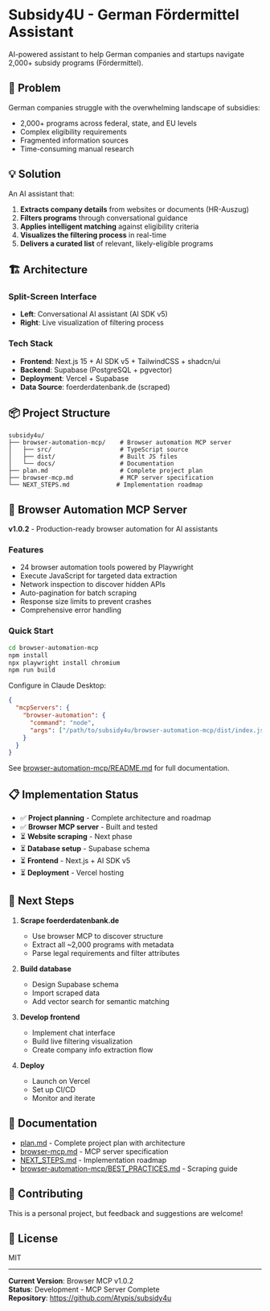# Subsidy4U - German Fördermittel Assistant

AI-powered assistant to help German companies and startups navigate 2,000+ subsidy programs (Fördermittel).

## 🎯 Problem

German companies struggle with the overwhelming landscape of subsidies:
- 2,000+ programs across federal, state, and EU levels
- Complex eligibility requirements
- Fragmented information sources
- Time-consuming manual research

## 💡 Solution

An AI assistant that:
1. **Extracts company details** from websites or documents (HR-Auszug)
2. **Filters programs** through conversational guidance
3. **Applies intelligent matching** against eligibility criteria
4. **Visualizes the filtering process** in real-time
5. **Delivers a curated list** of relevant, likely-eligible programs

## 🏗️ Architecture

### Split-Screen Interface
- **Left**: Conversational AI assistant (AI SDK v5)
- **Right**: Live visualization of filtering process

### Tech Stack
- **Frontend**: Next.js 15 + AI SDK v5 + TailwindCSS + shadcn/ui
- **Backend**: Supabase (PostgreSQL + pgvector)
- **Deployment**: Vercel + Supabase
- **Data Source**: foerderdatenbank.de (scraped)

## 📦 Project Structure

```
subsidy4u/
├── browser-automation-mcp/    # Browser automation MCP server
│   ├── src/                   # TypeScript source
│   ├── dist/                  # Built JS files
│   └── docs/                  # Documentation
├── plan.md                    # Complete project plan
├── browser-mcp.md             # MCP server specification
└── NEXT_STEPS.md             # Implementation roadmap
```

## 🔧 Browser Automation MCP Server

**v1.0.2** - Production-ready browser automation for AI assistants

### Features
- 24 browser automation tools powered by Playwright
- Execute JavaScript for targeted data extraction
- Network inspection to discover hidden APIs
- Auto-pagination for batch scraping
- Response size limits to prevent crashes
- Comprehensive error handling

### Quick Start

```bash
cd browser-automation-mcp
npm install
npx playwright install chromium
npm run build
```

Configure in Claude Desktop:
```json
{
  "mcpServers": {
    "browser-automation": {
      "command": "node",
      "args": ["/path/to/subsidy4u/browser-automation-mcp/dist/index.js"]
    }
  }
}
```

See [browser-automation-mcp/README.md](browser-automation-mcp/README.md) for full documentation.

## 📋 Implementation Status

- ✅ **Project planning** - Complete architecture and roadmap
- ✅ **Browser MCP server** - Built and tested
- ⏳ **Website scraping** - Next phase
- ⏳ **Database setup** - Supabase schema
- ⏳ **Frontend** - Next.js + AI SDK v5
- ⏳ **Deployment** - Vercel hosting

## 🚀 Next Steps

1. **Scrape foerderdatenbank.de**
   - Use browser MCP to discover structure
   - Extract all ~2,000 programs with metadata
   - Parse legal requirements and filter attributes

2. **Build database**
   - Design Supabase schema
   - Import scraped data
   - Add vector search for semantic matching

3. **Develop frontend**
   - Implement chat interface
   - Build live filtering visualization
   - Create company info extraction flow

4. **Deploy**
   - Launch on Vercel
   - Set up CI/CD
   - Monitor and iterate

## 📖 Documentation

- [plan.md](plan.md) - Complete project plan with architecture
- [browser-mcp.md](browser-mcp.md) - MCP server specification
- [NEXT_STEPS.md](NEXT_STEPS.md) - Implementation roadmap
- [browser-automation-mcp/BEST_PRACTICES.md](browser-automation-mcp/BEST_PRACTICES.md) - Scraping guide

## 🤝 Contributing

This is a personal project, but feedback and suggestions are welcome!

## 📄 License

MIT

---

**Current Version**: Browser MCP v1.0.2  
**Status**: Development - MCP Server Complete  
**Repository**: https://github.com/Atypis/subsidy4u
